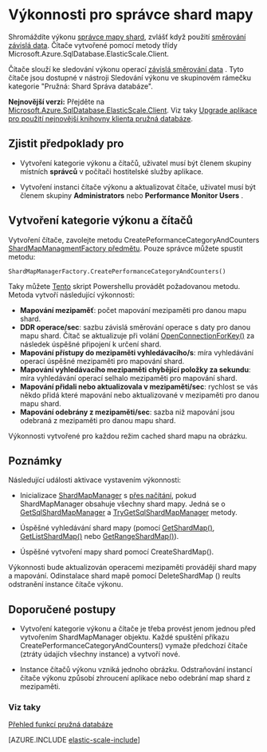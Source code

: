 <properties
    pageTitle="Výkonnosti pro správce shard mapy"
    description="ShardMapManager třídy a data závislá směrování výkonnosti"
    services="sql-database"
    documentationCenter=""
    manager="jhubbard"
    authors="SilviaDoomra"
    editor=""/>

<tags
    ms.service="sql-database"
    ms.workload="sql-database"
    ms.tgt_pltfrm="na"
    ms.devlang="na"
    ms.topic="article"
    ms.date="05/23/2016"
    ms.author="SilviaDoomra"/>

# <a name="performance-counters-for-shard-map-manager"></a>Výkonnosti pro správce shard mapy

Shromáždíte výkonu [správce mapy shard](sql-database-elastic-scale-shard-map-management.md), zvlášť když použití [směrování závislá data](sql-database-elastic-scale-data-dependent-routing.md). Čítače vytvořené pomocí metody třídy Microsoft.Azure.SqlDatabase.ElasticScale.Client.  

Čítače slouží ke sledování výkonu operací [závislá směrování data](sql-database-elastic-scale-data-dependent-routing.md) . Tyto čítače jsou dostupné v nástroji Sledování výkonu ve skupinovém rámečku kategorie "Pružná: Shard Správa databáze".

**Nejnovější verzi:** Přejděte na [Microsoft.Azure.SqlDatabase.ElasticScale.Client](https://www.nuget.org/packages/Microsoft.Azure.SqlDatabase.ElasticScale.Client/). Viz taky [Upgrade aplikace pro použití nejnovější knihovny klienta pružná databáze](sql-database-elastic-scale-upgrade-client-library.md).

## <a name="prerequisites"></a>Zjistit předpoklady pro

* Vytvoření kategorie výkonu a čítačů, uživatel musí být členem skupiny místních **správců** v počítači hostitelské služby aplikace.  

* Vytvoření instanci čítače výkonu a aktualizovat čítače, uživatel musí být členem skupiny **Administrators** nebo **Performance Monitor Users** . 

## <a name="create-performance-category-and-counters"></a>Vytvoření kategorie výkonu a čítačů 

Vytvoření čítače, zavolejte metodu CreatePeformanceCategoryAndCounters [ShardMapManagmentFactory předmětu](https://msdn.microsoft.com/library/azure/microsoft.azure.sqldatabase.elasticscale.shardmanagement.shardmapmanagerfactory.aspx). Pouze správce můžete spustit metodu: 

    ShardMapManagerFactory.CreatePerformanceCategoryAndCounters()  

Taky můžete [Tento](https://gallery.technet.microsoft.com/scriptcenter/Elastic-DB-Tools-for-Azure-17e3d283) skript Powershellu provádět požadovanou metodu. Metoda vytvoří následující výkonnosti:  

* **Mapování mezipaměť**: počet mapování mezipaměti pro danou mapu shard.
*  **DDR operace/sec**: sazbu závislá směrování operace s daty pro danou mapu shard. Čítač se aktualizuje při volání [OpenConnectionForKey()](https://msdn.microsoft.com/library/azure/microsoft.azure.sqldatabase.elasticscale.shardmanagement.shardmap.openconnectionforkey.aspx) za následek úspěšné připojení k určení shard. 
*  **Mapování přístupy do mezipaměti vyhledávacího/s**: míra vyhledávání operací úspěšné mezipaměti pro mapování shard. 
*  **Mapování vyhledávacího mezipaměti chybějící položky za sekundu**: míra vyhledávání operací selhalo mezipaměti pro mapování shard.
*  **Mapování přidali nebo aktualizovala v mezipaměti/sec**: rychlost se vás někdo přidá které mapování nebo aktualizované v mezipaměti pro danou mapu shard. 
*  **Mapování odebrány z mezipaměti/sec**: sazba niž mapování jsou odebraná z mezipaměti pro danou mapu shard. 

Výkonnosti vytvořené pro každou režim cached shard mapu na obrázku.  


## <a name="notes"></a>Poznámky
Následující události aktivace vystavením výkonnosti:  

* Inicializace [ShardMapManager](https://msdn.microsoft.com/library/azure/microsoft.azure.sqldatabase.elasticscale.shardmanagement.shardmapmanager.aspx) s [přes načítání](https://msdn.microsoft.com/library/azure/microsoft.azure.sqldatabase.elasticscale.shardmanagement.shardmapmanagerloadpolicy.aspx), pokud ShardMapManager obsahuje všechny shard mapy. Jedná se o [GetSqlShardMapManager](https://msdn.microsoft.com/library/azure/microsoft.azure.sqldatabase.elasticscale.shardmanagement.shardmapmanagerfactory.getsqlshardmapmanager.aspx?f=255&MSPPError=-2147217396#M:Microsoft.Azure.SqlDatabase.ElasticScale.ShardManagement.ShardMapManagerFactory.GetSqlShardMapManager%28System.String,Microsoft.Azure.SqlDatabase.ElasticScale.ShardManagement.ShardMapManagerLoadPolicy%29) a [TryGetSqlShardMapManager](https://msdn.microsoft.com/library/azure/microsoft.azure.sqldatabase.elasticscale.shardmanagement.shardmapmanagerfactory.trygetsqlshardmapmanager.aspx) metody.
* Úspěšné vyhledávání shard mapy (pomocí [GetShardMap()](https://msdn.microsoft.com/library/azure/dn824215.aspx), [GetListShardMap()](https://msdn.microsoft.com/library/azure/dn824212.aspx) nebo [GetRangeShardMap()](https://msdn.microsoft.com/library/azure/dn824173.aspx)). 

* Úspěšné vytvoření mapy shard pomocí CreateShardMap().

Výkonnosti bude aktualizován operacemi mezipaměti provádějí shard mapy a mapování. Odinstalace shard mapě pomocí DeleteShardMap () reults odstranění instance čítače výkonu.  

## <a name="best-practices"></a>Doporučené postupy

* Vytvoření kategorie výkonu a čítače je třeba provést jenom jednou před vytvořením ShardMapManager objektu. Každé spuštění příkazu CreatePerformanceCategoryAndCounters() vymaže předchozí čítače (ztráty údajích všechny instance) a vytvoří nové.  

* Instance čítačů výkonu vzniká jednoho obrázku. Odstraňování instancí čítače výkonu způsobí zhroucení aplikace nebo odebrání map shard z mezipaměti.  

### <a name="see-also"></a>Viz taky

[Přehled funkcí pružná databáze](sql-database-elastic-scale-introduction.md)  

[AZURE.INCLUDE [elastic-scale-include](../../includes/elastic-scale-include.md)]

<!--Anchors-->
<!--Image references-->

